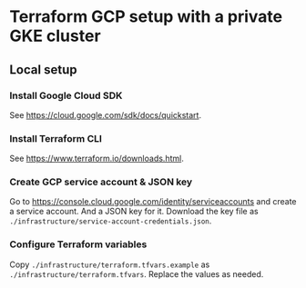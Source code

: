 # Terraform GCP setup with a private GKE cluster

## Local setup

### Install Google Cloud SDK
See https://cloud.google.com/sdk/docs/quickstart.

### Install Terraform CLI
See https://www.terraform.io/downloads.html.

### Create GCP service account & JSON key
Go to https://console.cloud.google.com/identity/serviceaccounts and create a service account. And a JSON key for it.
Download the key file as `./infrastructure/service-account-credentials.json`.

### Configure Terraform variables
Copy `./infrastructure/terraform.tfvars.example` as `./infrastructure/terraform.tfvars`. Replace the values as needed.
